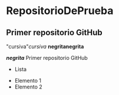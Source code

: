 # RepositorioDePrueba
## Primer repositorio GitHub
"cursiva"_cursiva_
**negrita**__negrita__

_**negrita**_
Primer repositorio GitHub

* Lista
+ Elemento 1
+ Elemento 2

